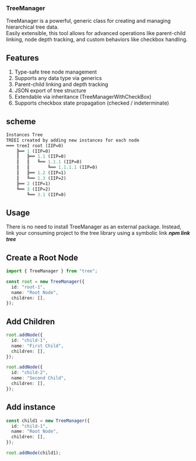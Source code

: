 ### TreeManager

TreeManager is a powerful, generic class for creating and managing hierarchical tree data.<br>Easily extensible, this tool allows for advanced operations like parent-child linking, node depth tracking, and custom behaviors like checkbox handling.

## Features

<ol>
<li>Type-safe tree node management</li>
<li>Supports any data type via generics</li>
<li>Parent-child linking and depth tracking</li>
<li>JSON export of tree structure</li>
<li>Extendable via inheritance (TreeManagerWithCheckBox)</li>
<li>Supports checkbox state propagation (checked / indeterminate)</li>
</ol>

## scheme

```scheme
Instances Tree
TREEI created by adding new instances for each node
═══ treeI root (IIP=0)
    ╠══ 1 (IIP=0)
    ║   ╠══ 1.1 (IIP=0)
    ║   ║   ╚══ 1.1.1 (IIP=0)
    ║   ║       ╚══ 1.1.1.1 (IIP=0)
    ║   ╠══ 1.2 (IIP=1)
    ║   ╚══ 1.3 (IIP=2)
    ╠══ 2 (IIP=1)
    ╚══ 3 (IIP=2)
        ╚══ 3.1 (IIP=0)

```

## Usage

There is no need to install TreeManager as an external package. Instead, link your consuming project to the tree library using a symbolic link **_npm link tree_**

## Create a Root Node

```ts
import { TreeManager } from "tree";

const root = new TreeManager({
  id: "root-1",
  name: "Root Node",
  children: [],
});
```

## Add Children

```ts
root.addNode({
  id: "child-1",
  name: "First Child",
  children: [],
});

root.addNode({
  id: "child-2",
  name: "Second Child",
  children: [],
});
```

## Add instance

```ts
const child1 = new TreeManager({
  id: "child-1",
  name: "Root Node",
  children: [],
});

root.addNode(child1);
```
